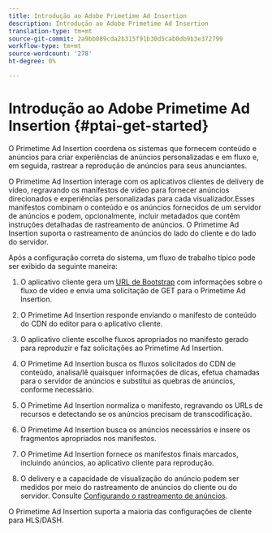 ```yaml
---
title: Introdução ao Adobe Primetime Ad Insertion
description: Introdução ao Adobe Primetime Ad Insertion
translation-type: tm+mt
source-git-commit: 2a9bb089cda2b315f91b30d5cab0db9b3e372799
workflow-type: tm+mt
source-wordcount: '278'
ht-degree: 0%

---
```



# Introdução ao Adobe Primetime Ad Insertion {#ptai-get-started}

O Primetime Ad Insertion coordena os sistemas que fornecem conteúdo e anúncios para criar experiências de anúncios personalizadas e em fluxo e, em seguida, rastrear a reprodução de anúncios para seus anunciantes.

O Primetime Ad Insertion interage com os aplicativos clientes de delivery de vídeo, regravando os manifestos de vídeo para fornecer anúncios direcionados e experiências personalizadas para cada visualizador.Esses manifestos combinam o conteúdo e os anúncios fornecidos de um servidor de anúncios e podem, opcionalmente, incluir metadados que contêm instruções detalhadas de rastreamento de anúncios. O Primetime Ad Insertion suporta o rastreamento de anúncios do lado do cliente e do lado do servidor.

Após a configuração correta do sistema, um fluxo de trabalho típico pode ser exibido da seguinte maneira:

1. O aplicativo cliente gera um [URL de Bootstrap](/help/dynamic-ad-insertion/msapi-topics/ms-getting-started/ms-api-query-params.md) com informações sobre o fluxo de vídeo e envia uma solicitação de GET para o Primetime Ad Insertion.

1. O Primetime Ad Insertion responde enviando o manifesto de conteúdo do CDN do editor para o aplicativo cliente.

1. O aplicativo cliente escolhe fluxos apropriados no manifesto gerado para reproduzir e faz solicitações ao Primetime Ad Insertion.

1. O Primetime Ad Insertion busca os fluxos solicitados do CDN de conteúdo, analisa/lê quaisquer informações de dicas, efetua chamadas para o servidor de anúncios e substitui as quebras de anúncios, conforme necessário.

1. O Primetime Ad Insertion normaliza o manifesto, regravando os URLs de recursos e detectando se os anúncios precisam de transcodificação. <!-- see [Just-in-time ad transcoding](just-in-time-transcoding.md) and [packaging](just-in-time-repackaging.md).-->

1. O Primetime Ad Insertion busca os anúncios necessários e insere os fragmentos apropriados nos manifestos.

1. O Primetime Ad Insertion fornece os manifestos finais marcados, incluindo anúncios, ao aplicativo cliente para reprodução.

1. O delivery e a capacidade de visualização do anúncio podem ser medidos por meio do rastreamento de anúncios do cliente ou do servidor. Consulte [Configurando o rastreamento de anúncios](set-up-ad-tracking.md).

O Primetime Ad Insertion suporta a maioria das configurações de cliente para HLS/DASH.
